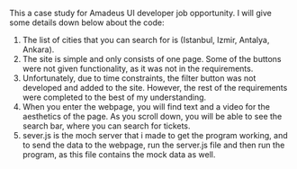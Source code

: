 This a case study for Amadeus UI developer job opportunity. I will give some details down below about the code:
1. The list of cities that you can search for is (Istanbul, Izmir, Antalya, Ankara).
2. The site is simple and only consists of one page. Some of the buttons were not given functionality, as it was not in the requirements.
3. Unfortunately, due to time constraints, the filter button was not developed and added to the site. However, the rest of the requirements were completed to the best of my understanding.
4. When you enter the webpage, you will find text and a video for the aesthetics of the page. As you scroll down, you will be able to see the search bar, where you can search for tickets.
5. sever.js is the moch server that i made to get the program working, and to send the data to the webpage, run the server.js file and then run the program, as this file contains the mock data as well.
   
